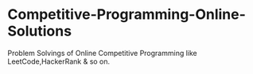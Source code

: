 # Competitive-Programming-Online-Solutions
 Problem Solvings of Online Competitive Programming like LeetCode,HackerRank & so on.
